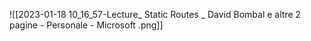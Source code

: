 ![[2023-01-18 10_16_57-Lecture_ Static Routes _ David Bombal e altre 2 pagine - Personale - Microsoft​ .png]]
